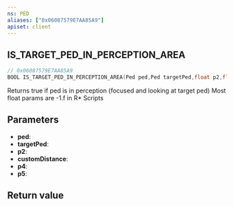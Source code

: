 ```yaml
---
ns: PED
aliases: ["0x06087579E7AA85A9"]
apiset: client
---
```

## IS_TARGET_PED_IN_PERCEPTION_AREA

```c
// 0x06087579E7AA85A9
BOOL IS_TARGET_PED_IN_PERCEPTION_AREA(Ped ped,Ped targetPed,float p2,float customDistance,float p4,float p5);
```

Returns true if ped is in perception (focused and looking at target ped)
Most float params are -1.f in R* Scripts

## Parameters
* **ped**:
* **targetPed**:
* **p2**:
* **customDistance**:
* **p4**:
* **p5**:

## Return value

